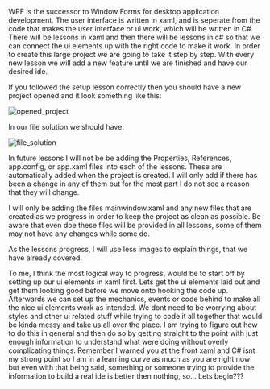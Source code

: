 WPF is the successor to Window Forms for desktop application development. The user interface is written in xaml, and is seperate from the code that makes the user interface or ui work, which will be written in C#. There will be lessons in xaml and then there will be lessons in c# so that we can connect the ui elements up with the right code to make it work. In order to create this large project we are going to take it step by step. With every new lesson we will add a new feature until we are finished and have our desired ide.

If you followed the setup lesson correctly then you should have a new project opened and it look something like this:

![opened_project](https://github.com/ravenleeblack/Illeshian-Ide/assets/76606152/1f3efc7e-d439-4d49-8657-a8acec31fa70)

In our file solution we should have:

![file_solution](https://github.com/ravenleeblack/Illeshian-Ide/assets/76606152/bca19738-27fd-4c96-b6a7-fd7839a23db5)

In future lessons I will not be be adding the Properties, References, app.config, or app.xaml files into each of the lessons. These are automatically added when the project is created. I will only add if there has been a change  in any of them but for the most part I do not see a reason that they will change.

I will only be adding the files mainwindow.xaml and any new files that are created as we progress in order to keep the project as clean as possible. Be aware that even doe these files will be provided in all lessons, some of them may not have any changes while some do.

As the lessons progress, I will use less images to explain things, that we have already covered. 

To me, I think the most logical way to progress, would be to start off by setting up our ui elements in xaml first. Lets get the ui elements laid out and get them looking good before we move onto hooking the code up. Afterwards we can set up the mechanics, events or code behind to make all the nice ui elements work as intended. We dont need to be worrying about styles and other ui related stuff while trying to code it all together that would be kinda messy and take us all over the place. I am trying to figure out how to do this in general and then do so by getting straight to the point with just enough information to understand what were doing without overly complicating things. Remember I warned you at the front xaml and C# isnt my strong point so I am in a learning curve as much as you are right now but even with that being said,  something or someone trying to provide the information to build a real ide is better then nothing,  so...            Lets begin???


